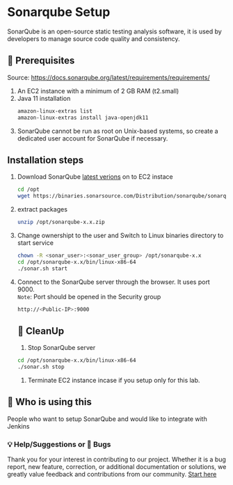 # Sonarqube Setup

SonarQube is an open-source static testing analysis software, it is used by developers to manage source code quality and consistency.
## 🧰 Prerequisites

Source: https://docs.sonarqube.org/latest/requirements/requirements/
1. An EC2 instance with a minimum of 2 GB RAM (t2.small)  
1. Java 11 installation   
   ```sh 
   amazon-linux-extras list
   amazon-linux-extras install java-openjdk11
   ```
1. SonarQube cannot be run as root on Unix-based systems, so create a dedicated user account for SonarQube if necessary.

## Installation steps

1. Download SonarQube [latest verions](https://www.sonarqube.org/downloads/) on to EC2 instace 
   ```sh 
   cd /opt  
   wget https://binaries.sonarsource.com/Distribution/sonarqube/sonarqube-x.x.zip  
   ```
1. extract packages
   ```sh 
   unzip /opt/sonarqube-x.x.zip
   ```

2. Change ownershipt to the user and Switch to Linux binaries directory to start service
   ```bash
   chown -R <sonar_user>:<sonar_user_group> /opt/sonarqube-x.x  
   cd /opt/sonarqube-x.x/bin/linux-x86-64   
   ./sonar.sh start
   ```
3. Connect to the SonarQube server through the browser. It uses port 9000.   
   `Note`: Port should be opened in the Security group 
   ```bash
   http://<Public-IP>:9000
   ```

   ## 🧹 CleanUp  
   1. Stop SonarQube server
   ```sh 
   cd /opt/sonarqube-x.x/bin/linux-x86-64 
   ./sonar.sh stop
   ```
   1. Terminate EC2 instance incase if you setup only for this lab. 

## 📌 Who is using this   
People who want to setup SonarQube and would like to integrate with Jenkins 
  ### 💡 Help/Suggestions or 🐛 Bugs

Thank you for your interest in contributing to our project. Whether it is a bug report, new feature, correction, or additional documentation or solutions, we greatly value feedback and contributions from our community. [Start here](/issues)   

